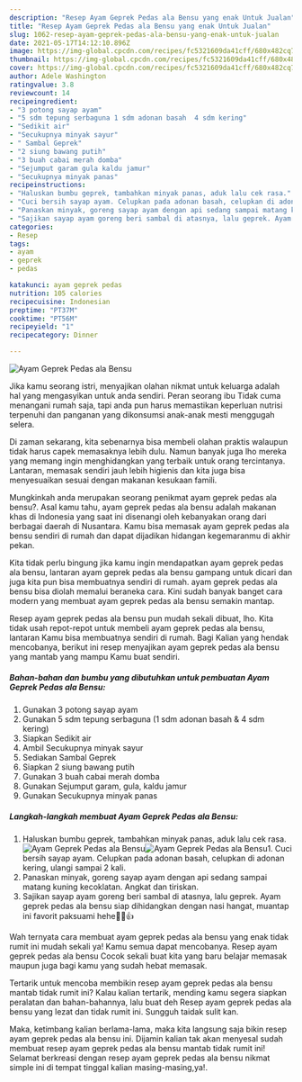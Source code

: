 ```yaml
---
description: "Resep Ayam Geprek Pedas ala Bensu yang enak Untuk Jualan"
title: "Resep Ayam Geprek Pedas ala Bensu yang enak Untuk Jualan"
slug: 1062-resep-ayam-geprek-pedas-ala-bensu-yang-enak-untuk-jualan
date: 2021-05-17T14:12:10.896Z
image: https://img-global.cpcdn.com/recipes/fc5321609da41cff/680x482cq70/ayam-geprek-pedas-ala-bensu-foto-resep-utama.jpg
thumbnail: https://img-global.cpcdn.com/recipes/fc5321609da41cff/680x482cq70/ayam-geprek-pedas-ala-bensu-foto-resep-utama.jpg
cover: https://img-global.cpcdn.com/recipes/fc5321609da41cff/680x482cq70/ayam-geprek-pedas-ala-bensu-foto-resep-utama.jpg
author: Adele Washington
ratingvalue: 3.8
reviewcount: 14
recipeingredient:
- "3 potong sayap ayam"
- "5 sdm tepung serbaguna 1 sdm adonan basah  4 sdm kering"
- "Sedikit air"
- "Secukupnya minyak sayur"
- " Sambal Geprek"
- "2 siung bawang putih"
- "3 buah cabai merah domba"
- "Sejumput garam gula kaldu jamur"
- "Secukupnya minyak panas"
recipeinstructions:
- "Haluskan bumbu geprek, tambahkan minyak panas, aduk lalu cek rasa."
- "Cuci bersih sayap ayam. Celupkan pada adonan basah, celupkan di adonan kering, ulangi sampai 2 kali."
- "Panaskan minyak, goreng sayap ayam dengan api sedang sampai matang kuning kecoklatan. Angkat dan tiriskan."
- "Sajikan sayap ayam goreng beri sambal di atasnya, lalu geprek. Ayam geprek pedas ala bensu siap dihidangkan dengan nasi hangat, muantap ini favorit paksuami hehe🤤😁👍"
categories:
- Resep
tags:
- ayam
- geprek
- pedas

katakunci: ayam geprek pedas 
nutrition: 105 calories
recipecuisine: Indonesian
preptime: "PT37M"
cooktime: "PT56M"
recipeyield: "1"
recipecategory: Dinner

---
```



![Ayam Geprek Pedas ala Bensu](https://img-global.cpcdn.com/recipes/fc5321609da41cff/680x482cq70/ayam-geprek-pedas-ala-bensu-foto-resep-utama.jpg)

Jika kamu seorang istri, menyajikan olahan nikmat untuk keluarga adalah hal yang mengasyikan untuk anda sendiri. Peran seorang ibu Tidak cuma menangani rumah saja, tapi anda pun harus memastikan keperluan nutrisi terpenuhi dan panganan yang dikonsumsi anak-anak mesti menggugah selera.

Di zaman  sekarang, kita sebenarnya bisa membeli olahan praktis walaupun tidak harus capek memasaknya lebih dulu. Namun banyak juga lho mereka yang memang ingin menghidangkan yang terbaik untuk orang tercintanya. Lantaran, memasak sendiri jauh lebih higienis dan kita juga bisa menyesuaikan sesuai dengan makanan kesukaan famili. 



Mungkinkah anda merupakan seorang penikmat ayam geprek pedas ala bensu?. Asal kamu tahu, ayam geprek pedas ala bensu adalah makanan khas di Indonesia yang saat ini disenangi oleh kebanyakan orang dari berbagai daerah di Nusantara. Kamu bisa memasak ayam geprek pedas ala bensu sendiri di rumah dan dapat dijadikan hidangan kegemaranmu di akhir pekan.

Kita tidak perlu bingung jika kamu ingin mendapatkan ayam geprek pedas ala bensu, lantaran ayam geprek pedas ala bensu gampang untuk dicari dan juga kita pun bisa membuatnya sendiri di rumah. ayam geprek pedas ala bensu bisa diolah memalui beraneka cara. Kini sudah banyak banget cara modern yang membuat ayam geprek pedas ala bensu semakin mantap.

Resep ayam geprek pedas ala bensu pun mudah sekali dibuat, lho. Kita tidak usah repot-repot untuk membeli ayam geprek pedas ala bensu, lantaran Kamu bisa membuatnya sendiri di rumah. Bagi Kalian yang hendak mencobanya, berikut ini resep menyajikan ayam geprek pedas ala bensu yang mantab yang mampu Kamu buat sendiri.

<!--inarticleads1-->

##### Bahan-bahan dan bumbu yang dibutuhkan untuk pembuatan Ayam Geprek Pedas ala Bensu:

1. Gunakan 3 potong sayap ayam
1. Gunakan 5 sdm tepung serbaguna (1 sdm adonan basah &amp; 4 sdm kering)
1. Siapkan Sedikit air
1. Ambil Secukupnya minyak sayur
1. Sediakan  Sambal Geprek
1. Siapkan 2 siung bawang putih
1. Gunakan 3 buah cabai merah domba
1. Gunakan Sejumput garam, gula, kaldu jamur
1. Gunakan Secukupnya minyak panas




<!--inarticleads2-->

##### Langkah-langkah membuat Ayam Geprek Pedas ala Bensu:

1. Haluskan bumbu geprek, tambahkan minyak panas, aduk lalu cek rasa.
<img src="https://img-global.cpcdn.com/steps/86e606bed9cf7a95/160x128cq70/ayam-geprek-pedas-ala-bensu-langkah-memasak-1-foto.jpg" alt="Ayam Geprek Pedas ala Bensu"><img src="https://img-global.cpcdn.com/steps/97b30421aba8e707/160x128cq70/ayam-geprek-pedas-ala-bensu-langkah-memasak-1-foto.jpg" alt="Ayam Geprek Pedas ala Bensu">1. Cuci bersih sayap ayam. Celupkan pada adonan basah, celupkan di adonan kering, ulangi sampai 2 kali.
1. Panaskan minyak, goreng sayap ayam dengan api sedang sampai matang kuning kecoklatan. Angkat dan tiriskan.
1. Sajikan sayap ayam goreng beri sambal di atasnya, lalu geprek. Ayam geprek pedas ala bensu siap dihidangkan dengan nasi hangat, muantap ini favorit paksuami hehe🤤😁👍




Wah ternyata cara membuat ayam geprek pedas ala bensu yang enak tidak rumit ini mudah sekali ya! Kamu semua dapat mencobanya. Resep ayam geprek pedas ala bensu Cocok sekali buat kita yang baru belajar memasak maupun juga bagi kamu yang sudah hebat memasak.

Tertarik untuk mencoba membikin resep ayam geprek pedas ala bensu mantab tidak rumit ini? Kalau kalian tertarik, mending kamu segera siapkan peralatan dan bahan-bahannya, lalu buat deh Resep ayam geprek pedas ala bensu yang lezat dan tidak rumit ini. Sungguh taidak sulit kan. 

Maka, ketimbang kalian berlama-lama, maka kita langsung saja bikin resep ayam geprek pedas ala bensu ini. Dijamin kalian tak akan menyesal sudah membuat resep ayam geprek pedas ala bensu mantab tidak rumit ini! Selamat berkreasi dengan resep ayam geprek pedas ala bensu nikmat simple ini di tempat tinggal kalian masing-masing,ya!.

